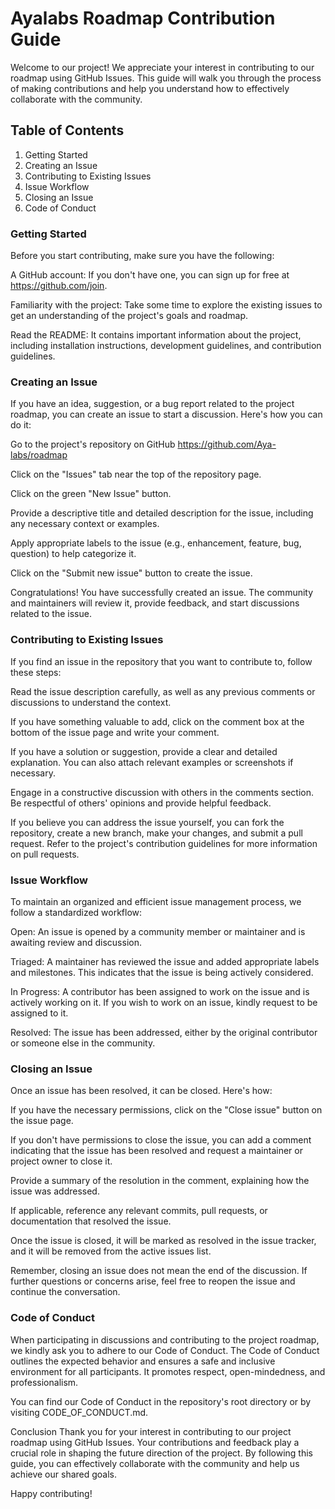 # Ayalabs Roadmap Contribution Guide

Welcome to our project! We appreciate your interest in contributing to our roadmap using GitHub Issues. This guide will walk you through the process of making contributions and help you understand how to effectively collaborate with the community.

## Table of Contents

1. Getting Started
2. Creating an Issue
3. Contributing to Existing Issues
4. Issue Workflow
5. Closing an Issue
6. Code of Conduct

### Getting Started

Before you start contributing, make sure you have the following:

A GitHub account: If you don't have one, you can sign up for free at https://github.com/join.

Familiarity with the project: Take some time to explore the existing issues to get an understanding of the project's goals and roadmap.

Read the README: It contains important information about the project, including installation instructions, development guidelines, and contribution guidelines.

### Creating an Issue

If you have an idea, suggestion, or a bug report related to the project roadmap, you can create an issue to start a discussion. Here's how you can do it:

Go to the project's repository on GitHub https://github.com/Aya-labs/roadmap

Click on the "Issues" tab near the top of the repository page.

Click on the green "New Issue" button.

Provide a descriptive title and detailed description for the issue, including any necessary context or examples.

Apply appropriate labels to the issue (e.g., enhancement, feature, bug, question) to help categorize it.

Click on the "Submit new issue" button to create the issue.

Congratulations! You have successfully created an issue. The community and maintainers will review it, provide feedback, and start discussions related to the issue.

### Contributing to Existing Issues

If you find an issue in the repository that you want to contribute to, follow these steps:

Read the issue description carefully, as well as any previous comments or discussions to understand the context.

If you have something valuable to add, click on the comment box at the bottom of the issue page and write your comment.

If you have a solution or suggestion, provide a clear and detailed explanation. You can also attach relevant examples or screenshots if necessary.

Engage in a constructive discussion with others in the comments section. Be respectful of others' opinions and provide helpful feedback.

If you believe you can address the issue yourself, you can fork the repository, create a new branch, make your changes, and submit a pull request. Refer to the project's contribution guidelines for more information on pull requests.

### Issue Workflow

To maintain an organized and efficient issue management process, we follow a standardized workflow:

Open: An issue is opened by a community member or maintainer and is awaiting review and discussion.

Triaged: A maintainer has reviewed the issue and added appropriate labels and milestones. This indicates that the issue is being actively considered.

In Progress: A contributor has been assigned to work on the issue and is actively working on it. If you wish to work on an issue, kindly request to be assigned to it.

Resolved: The issue has been addressed, either by the original contributor or someone else in the community.

### Closing an Issue

Once an issue has been resolved, it can be closed. Here's how:

If you have the necessary permissions, click on the "Close issue" button on the issue page.

If you don't have permissions to close the issue, you can add a comment indicating that the issue has been resolved and request a maintainer or project owner to close it.

Provide a summary of the resolution in the comment, explaining how the issue was addressed.

If applicable, reference any relevant commits, pull requests, or documentation that resolved the issue.

Once the issue is closed, it will be marked as resolved in the issue tracker, and it will be removed from the active issues list.

Remember, closing an issue does not mean the end of the discussion. If further questions or concerns arise, feel free to reopen the issue and continue the conversation.

### Code of Conduct

When participating in discussions and contributing to the project roadmap, we kindly ask you to adhere to our Code of Conduct. The Code of Conduct outlines the expected behavior and ensures a safe and inclusive environment for all participants. It promotes respect, open-mindedness, and professionalism.

You can find our Code of Conduct in the repository's root directory or by visiting CODE_OF_CONDUCT.md.

Conclusion
Thank you for your interest in contributing to our project roadmap using GitHub Issues. Your contributions and feedback play a crucial role in shaping the future direction of the project. By following this guide, you can effectively collaborate with the community and help us achieve our shared goals.

Happy contributing!
